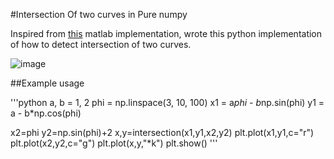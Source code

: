 #Intersection Of two curves in Pure numpy

Inspired from [this](http://uk.mathworks.com/matlabcentral/fileexchange/11837-fast-and-robust-curve-intersections) matlab implementation, wrote this python implementation of how to detect intersection of two curves.


![image](https://github.com/sukhbinder/intersection/blob/master/images/curve_intersection_python.png)


##Example usage

'''python
a, b = 1, 2
phi = np.linspace(3, 10, 100)
x1 = a*phi - b*np.sin(phi)
y1 = a - b*np.cos(phi)

x2=phi
y2=np.sin(phi)+2
x,y=intersection(x1,y1,x2,y2)
plt.plot(x1,y1,c="r")
plt.plot(x2,y2,c="g")
plt.plot(x,y,"*k")
plt.show()
'''
